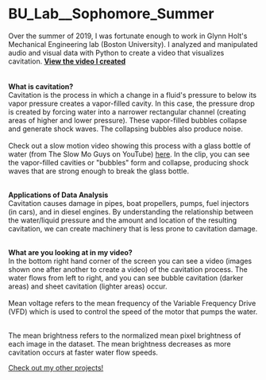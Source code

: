 # BU_Lab__Sophomore_Summer
Over the summer of 2019, I was fortunate enough to work in Glynn Holt's Mechanical Engineering lab (Boston University).
I analyzed and manipulated audio and visual data with Python to create a video that visualizes cavitation.
<b><a target="_blank" rel="noopener noreferrer" href="https://jeremylau01.github.io/BU_Lab__Sophomore_Summer/">View the video I created</a> <br><br><br></b>
<b>What is cavitation?</b> <br>
Cavitation is the process in which a change in a fluid's pressure to below its vapor pressure creates a vapor-filled cavity. In this case, the pressure drop is created by forcing water into a narrower rectangular channel (creating areas of higher and lower pressure). These vapor-filled bubbles collapse and generate shock waves. The collapsing bubbles also produce noise.<br><br>
Check out a slow motion video showing this process with a glass bottle of water (from The Slow Mo Guys on YouTube)
<a target="_blank" rel="noopener noreferrer" href="https://youtu.be/lj3x2U4CaEs?t=134">here</a>. In the clip, you can see the vapor-filled cavities or "bubbles" form and collapse, producing shock waves that are strong enough to break the glass bottle.<br><br>

<b>Applications of Data Analysis</b><br>
Cavitation causes damage in pipes, boat propellers, pumps, fuel injectors (in cars), and in diesel engines. By understanding the relationship between the water/liquid pressure and the amount and location of the resulting cavitation, we can create machinery that is less prone to cavitation damage. <br><br>

<b>What are you looking at in my video?</b><br>
In the bottom right hand corner of the screen you can see a video (images shown one after another to create a video) of the cavitation process. The water flows from left to right, and you can see bubble cavitation (darker areas) and sheet cavitation (lighter areas) occur.<br><br>
Mean voltage refers to the mean frequency of the Variable Frequency Drive (VFD) which is used to control the speed of the motor that pumps the water.<br><br>

The mean brightness refers to the normalized mean pixel brightness of each image in the dataset. The mean brightness decreases as more cavitation occurs at faster water flow speeds.<br>

<a target="_blank" rel="noopener noreferrer" href="https://jeremylau01.github.io/welcome/">Check out my other projects!</a>
